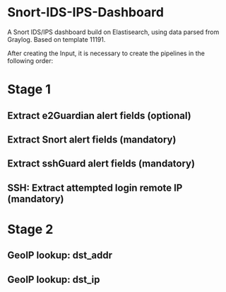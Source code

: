# Snort-IDS-IPS-Dashboard
A Snort IDS/IPS dashboard build on Elastisearch, using data parsed from Graylog. Based on template 11191.

After creating the Input, it is necessary to create the pipelines in the following order:

# Stage 1

## Extract e2Guardian alert fields (optional)
## Extract Snort alert fields (mandatory)
## Extract sshGuard alert fields (mandatory)
## SSH: Extract attempted login remote IP (mandatory)

# Stage 2

## GeoIP lookup: dst_addr
## GeoIP lookup: dst_ip

